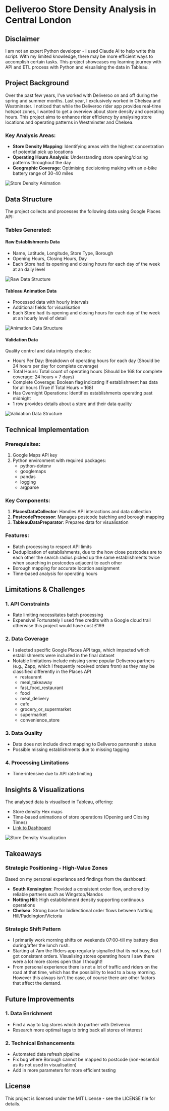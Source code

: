 # Deliveroo Store Density Analysis in Central London

## Disclaimer

I am not an expert Python developer - I used Claude AI to help write this script. With my limited knowledge, there may be more efficient ways to accomplish certain tasks. This project showcases my learning journey with API and ETL process with Python and visualising the data in Tableau.

## Project Background

Over the past few years, I've worked with Deliveroo on and off during the spring and summer months. Last year, I exclusively worked in Chelsea and Westminster. I noticed that while the Deliveroo rider app provides real-time hotspot zones, I wanted to get a overview about store density and operating hours. This project aims to enhance rider efficiency by analysing store locations and operating patterns in Westminster and Chelsea.

### Key Analysis Areas:

- **Store Density Mapping**: Identifying areas with the highest concentration of potential pick up locations
- **Operating Hours Analysis**: Understanding store opening/closing patterns throughout the day
- **Geographic Coverage**: Optimising decisioning making with an e-bike battery range of 30-40 miles

![Store Density Animation](https://github.com/user-attachments/assets/71e5fe42-7bb7-422d-adee-b2e7f218348c)

## Data Structure

The project collects and processes the following data using Google Places API:

### Tables Generated:

#### Raw Establishments Data
- Name, Latitude, Longitude, Store Type, Borough
- Opening Hours, Closing Hours, Day
- Each Store had its opening and closing hours for each day of the week at an daily level

![Raw Data Structure](https://github.com/user-attachments/assets/f5415efd-05db-4b8d-b7f7-0a00f29df7f7)

#### Tableau Animation Data
- Processed data with hourly intervals
- Additional fields for visualisation
- Each Store had its opening and closing hours for each day of the week at an hourly level of detail

![Animation Data Structure](https://github.com/user-attachments/assets/81d07155-1e86-445e-a651-655099a3213f)

#### Validation Data
Quality control and data integrity checks:
- Hours Per Day: Breakdown of operating hours for each day (Should be 24 hours per day for complete coverage)
- Total Hours: Total count of operating hours (Should be 168 for complete coverage: 24 hours × 7 days)
- Complete Coverage: Boolean flag indicating if establishment has data for all hours (True if Total Hours = 168)
- Has Overnight Operations: Identifies establishments operating past midnight
- 1 row provides details about a store and their data quality

![Validation Data Structure](https://github.com/user-attachments/assets/29ada4e2-2803-4422-bd7a-dad2681cbba2)

## Technical Implementation

### Prerequisites:

1. Google Maps API key
2. Python environment with required packages:
   - python-dotenv
   - googlemaps
   - pandas
   - logging
   - argparse

### Key Components:

1. **PlacesDataCollector**: Handles API interactions and data collection
2. **PostcodeProcessor**: Manages postcode batching and borough mapping
3. **TableauDataPreparator**: Prepares data for visualisation

### Features:

- Batch processing to respect API limits
- Deduplication of establishments, due to the how close postcodes are to each other the search radius picked up the same establishments twice when searching in postcodes adjacent to each other
- Borough mapping for accurate location assignment
- Time-based analysis for operating hours

## Limitations & Challenges

### 1. API Constraints
- Rate limiting necessitates batch processing
- Expensive! Fortunately I used free credits with a Google cloud trail otherwise this project would have cost £199

### 2. Data Coverage
- I selected specific Google Places API tags, which impacted which establishments were included in the final dataset
- Notable limitations include missing some popular Deliveroo partners (e.g., Zapp, which I frequently received orders from) as they may be classified differently in the Places API
  - restaurant
  - meal_takeaway
  - fast_food_restaurant
  - food
  - meal_delivery
  - cafe
  - grocery_or_supermarket
  - supermarket
  - convenience_store

### 3. Data Quality
- Data does not include direct mapping to Deliveroo partnership status
- Possible missing establishments due to missing tagging

### 4. Processing Limitations
- Time-intensive due to API rate limiting

## Insights & Visualizations

The analysed data is visualised in Tableau, offering:

- Store density Hex maps
- Time-based animations of store operations (Opening and Closing Times)
- [Link to Dashboard](https://public.tableau.com/app/profile/valerie.madojemu/viz/DeliverooHotspots/DeliverooHotspot)

![Store Density Visualization](https://github.com/user-attachments/assets/71e5fe42-7bb7-422d-adee-b2e7f218348c)

## Takeaways

### Strategic Positioning - High-Value Zones
Based on my personal experiance and findings from the dashboard:
- **South Kensington**: Provided a consistent order flow, anchored by reliable partners such as Wingstop/Nandos
- **Notting Hill**: High establishment density supporting continuous operations
- **Chelsea**: Strong base for bidirectional order flows between Notting Hill/Paddington/Victoria

### Strategic Shift Pattern
- I primarily work morning shifts on weekends 07:00-till my battery dies during/after the lunch rush.
- Starting at 7am the Riders app regularly signalled that its not busy, but I got consistent orders. Visualising stores operating hours I saw there were a lot more stores open than I thought!
- From personal experience there is not a lot of traffic and riders on the road at that time, which has the possibility to lead to a busy morning. However this always isn't the case, of course there are other factors that affect the demand.

## Future Improvements

### 1. Data Enrichment
- Find a way to tag stores which do partner with Deliveroo
- Research more optimal tags to bring back all stores of interest

### 2. Technical Enhancements
- Automated data refresh pipeline
- Fix bug where Borough cannot be mapped to postcode (non-essential as its not used in visualisation)
- Add in more parameters for more efficient testing

## License

This project is licensed under the MIT License - see the LICENSE file for details.
